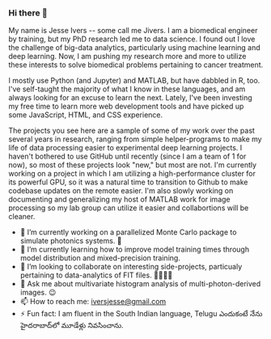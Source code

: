 ### Hi there 👋

My name is Jesse Ivers -- some call me Jivers. I am a biomedical engineer by training, but my PhD research led me to data science. I found out I love the challenge of big-data analytics, particularly using machine learning and deep learning. Now, I am pushing my research more and more to utilize these interests to solve biomedical problems pertaining to cancer treatment. 

I mostly use Python (and Jupyter) and MATLAB, but have dabbled in R, too. I've self-taught the majority of what I know in these languages, and am always looking for an excuse to learn the next. Lately, I've been investing my free time to learn more web development tools and have picked up some JavaScript, HTML, and CSS experience.

The projects you see here are a sample of some of my work over the past several years in research, ranging from simple helper-programs to make my life of data processing easier to experimental deep learning projects. I haven't bothered to use GitHub until recently (since I am a team of 1 for now), so most of these projects look "new," but most are not. I'm currently working on a project in which I am utilizing a high-performance cluster for its powerful GPU, so it was a natural time to transition to Github to make codebase updates on the remote easier. I'm also slowly working on documenting and generalizing my host of MATLAB work for image processing so my lab group can utilize it easier and collabortions will be cleaner.

- 🔭 I’m currently working on a parallelized Monte Carlo package to simulate photonics systems. 🔬
- 🌱 I’m currently learning how to improve model training times through model distribution and mixed-precision training. 
- 👯 I’m looking to collaborate on interesting side-projects, particualy pertaining to data-analytics of FIT files. 🏃🚴🏻‍♂️
- 💬 Ask me about multivariate histogram analysis of multi-photon-derived images. 😉
- 📫 How to reach me: iversjesse@gmail.com
- ⚡ Fun fact: I am fluent in the South Indian language, Telugu ఎందుకంటే నేను హైదరాబాద్‌లో మూడేళ్లు నివసించాను.
